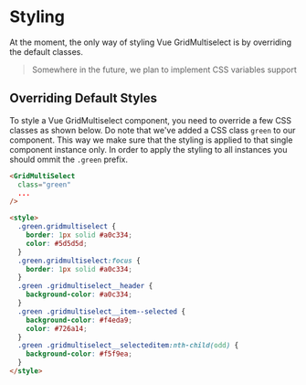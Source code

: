# Styling

At the moment, the only way of styling Vue GridMultiselect is by overriding the default classes.

> Somewhere in the future, we plan to implement CSS variables support

## Overriding Default Styles

To style a Vue GridMultiselect component, you need to override a few CSS classes as shown below. Do note that we've added a CSS class `green` to our component. This way we make sure that the styling is applied to that single component instance only. In order to apply the styling to all instances you should ommit the `.green` prefix.

<Styling />

```html
<GridMultiSelect
  class="green"
  ...
/>

<style>
  .green.gridmultiselect {
    border: 1px solid #a0c334;
    color: #5d5d5d;
  }
  .green.gridmultiselect:focus {
    border: 1px solid #a0c334;
  }
  .green .gridmultiselect__header {
    background-color: #a0c334;
  }
  .green .gridmultiselect__item--selected {
    background-color: #f4eda9;
    color: #726a14;
  }
  .green .gridmultiselect__selecteditem:nth-child(odd) {
    background-color: #f5f9ea;
  }
</style>
```